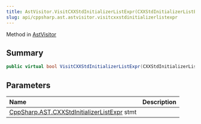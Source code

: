 ```yaml
---
title: AstVisitor.VisitCXXStdInitializerListExpr(CXXStdInitializerListExpr)
slug: api/cppsharp.ast.astvisitor.visitcxxstdinitializerlistexpr
---
```

Method in [AstVisitor](/api/cppsharp/ast/astvisitor)

## Summary



```csharp
public virtual bool VisitCXXStdInitializerListExpr(CXXStdInitializerListExpr stmt)
```

## Parameters

|Name|Description|
|:---|:---|
|[CppSharp.AST.CXXStdInitializerListExpr](/api/cppsharp/ast/cxxstdinitializerlistexpr) stmt||

